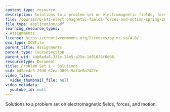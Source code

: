 ```yaml
---
content_type: resource
description: Solutions to a problem set on electromagnetic fields, forces, and motion.
file: /courses/6-641-electromagnetic-fields-forces-and-motion-spring-2009/b45ae4c325d062ea98965af4e0a747fe_MIT6_641s09_sol_pset01.pdf
file_type: application/pdf
learning_resource_types:
- Assignments
license: https://creativecommons.org/licenses/by-nc-sa/4.0/
ocw_type: OCWFile
parent_title: Assignments
parent_type: CourseSection
parent_uid: 4ab8ada8-331e-24e5-a25e-1d01626f6d06
resourcetype: Document
title: Problem Set 1 - Solutions
uid: b45ae4c3-25d0-62ea-9896-5af4e0a747fe
video_files:
  video_thumbnail_file: null
video_metadata:
  youtube_id: null
---
```

Solutions to a problem set on electromagnetic fields, forces, and motion.